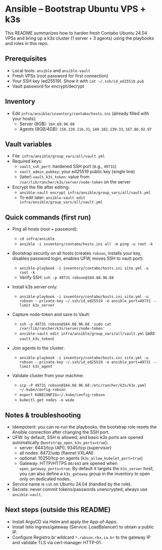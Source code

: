 # Ansible – Bootstrap Ubuntu VPS + k3s

This README summarizes how to harden fresh Contabo Ubuntu 24.04 VPSs and bring up a k3s cluster (1 server + 3 agents) using the playbooks and roles in this repo.

## Prerequisites
- Local tools: `ansible` and `ansible-vault`
- Fresh VPSs (root password for first connection)
- Your SSH key (ed25519). Show it with `cat ~/.ssh/id_ed25519.pub`
- Vault password for encrypt/decrypt

## Inventory
- Edit `infra/ansible/inventory/contabo/hosts.ini` (already filled with your hosts):
  - Server (8GB): `164.68.96.68`
  - Agents (8GB/4GB): `158.220.116.31`, `149.102.139.33`, `167.86.92.97`

## Vault variables
- File: `infra/ansible/group_vars/all/vault.yml`
- Required keys:
  - `vault_ssh_port`: hardened SSH port (e.g., `49731`)
  - `vault_admin_pubkey`: your ed25519 public key (single line)
  - (later) `vault_k3s_token`: value from `/var/lib/rancher/k3s/server/node-token` on the server
- Encrypt the file after editing:
  - `ansible-vault encrypt infra/ansible/group_vars/all/vault.yml`
  - To edit later: `ansible-vault edit infra/ansible/group_vars/all/vault.yml`

## Quick commands (first run)
- Ping all hosts (root + password):
  - `cd infra/ansible`
  - `ansible -i inventory/contabo/hosts.ini all -m ping -u root -k`

- Bootstrap security on all hosts (creates `robson`, installs your key, disables password login, enables UFW, moves SSH to vault port):
  - `ansible-playbook -i inventory/contabo/hosts.ini site.yml -u root -k`
  - Verify SSH: `ssh -p 49731 robson@164.68.96.68`

- Install k3s server only:
  - `ansible-playbook -i inventory/contabo/hosts.ini site.yml -u robson --private-key ~/.ssh/id_ed25519 -e ansible_port=49731 --limit k3s_server`

- Capture node-token and save to Vault:
  - `ssh -p 49731 robson@164.68.96.68 'sudo cat /var/lib/rancher/k3s/server/node-token'`
  - `ansible-vault edit infra/ansible/group_vars/all/vault.yml` (add `vault_k3s_token`)

- Join agents to the cluster:
  - `ansible-playbook -i inventory/contabo/hosts.ini site.yml -u robson --private-key ~/.ssh/id_ed25519 -e ansible_port=49731 --limit k3s_agent`

- Validate cluster from your machine:
  - `scp -P 49731 robson@164.68.96.68:/etc/rancher/k3s/k3s.yaml ~/.kube/config-robson`
  - `export KUBECONFIG=~/.kube/config-robson`
  - `kubectl get nodes -o wide`

## Notes & troubleshooting
- Idempotent: you can re-run the playbooks; the bootstrap role resets the Ansible connection after changing the SSH port.
- UFW: by default, SSH is allowed; and basic k3s ports are opened automatically (`bootstrap_open_k3s_ports=true`):
  - server: 6443/tcp (API), 9345/tcp (supervisor)
  - all nodes: 8472/udp (flannel VXLAN)
  - optional: 10250/tcp on agents (`k3s_allow_kubelet_port=true`)
  - Gateway: HTTP/HTTPS `80/443` are opened when `open_gateway_ports=true`. By default it targets the `k3s_server` host; you can also define a `k3s_gateway` group in the inventory to open only on dedicated nodes.
- Service name is `ssh` on Ubuntu 24.04 (handled by the role).
- Secrets: never commit tokens/passwords unencrypted; always use `ansible-vault`.

## Next steps (outside this README)
- Install ArgoCD via Helm and apply the App-of-Apps.
- Install Istio ingress/gateway (Service: LoadBalancer) to obtain a public IP.
- Configure Registro.br wildcard `*.robson.rbx.ia.br` to the gateway IP and validate TLS via cert-manager HTTP-01.
